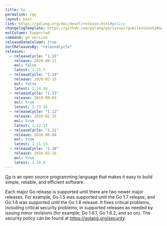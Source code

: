 ```yaml
---
title: Go
permalink: /go
layout: post
link: https://golang.org/doc/devel/release.html#policy
changelogTemplate: https://github.com/golang/go/issues?q=milestone%3AGo__LATEST__
eolColumn: Supported
command: go version
releaseDateColumn: true
sortReleasesBy: "releaseCycle"
releases:
  - releaseCycle: "1.15"
    release: 2020-08-11
    eol: false
    latest: 1.15.7
  - releaseCycle: "1.14"
    release: 2020-02-25
    eol: false
    latest: 1.14.14
  - releaseCycle: "1.13"
    release: 2019-09-03
    eol: true
    latest: 1.13.15
  - releaseCycle: "1.12"
    release: 2019-02-25
    eol: true
    latest: 1.12.17
  - releaseCycle: "1.11"
    release: 2018-08-04
    eol: true
    latest: 1.11.13
  - releaseCycle: "1.10"
    release: 2018-02-16
    eol: true
    latest: 1.10.8
---
```


[Go](https://golang.org/) is an open source programming language that makes it easy to build simple, reliable, and efficient software.

Each major Go release is supported until there are two newer major releases. For example, Go 1.5 was supported until the Go 1.7 release, and Go 1.6 was supported until the Go 1.8 release. It fixes critical problems, including critical security problems, in supported releases as needed by issuing minor revisions (for example, Go 1.6.1, Go 1.6.2, and so on). The security policy can be found at <https://golang.org/security>.
